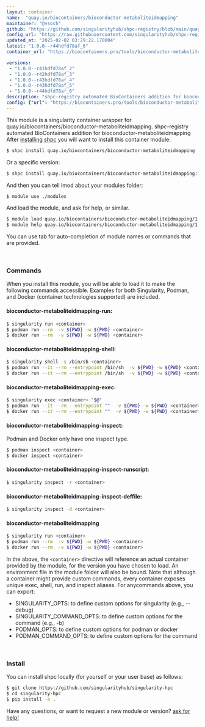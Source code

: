 ```yaml
---
layout: container
name:  "quay.io/biocontainers/bioconductor-metaboliteidmapping"
maintainer: "@vsoch"
github: "https://github.com/singularityhub/shpc-registry/blob/main/quay.io/biocontainers/bioconductor-metaboliteidmapping/container.yaml"
config_url: "https://raw.githubusercontent.com/singularityhub/shpc-registry/main/quay.io/biocontainers/bioconductor-metaboliteidmapping/container.yaml"
updated_at: "2025-02-02 03:29:22.170004"
latest: "1.0.0--r44hdfd78af_6"
container_url: "https://biocontainers.pro/tools/bioconductor-metaboliteidmapping"

versions:
 - "1.0.0--r41hdfd78af_2"
 - "1.0.0--r42hdfd78af_3"
 - "1.0.0--r43hdfd78af_4"
 - "1.0.0--r43hdfd78af_5"
 - "1.0.0--r44hdfd78af_6"
description: "shpc-registry automated BioContainers addition for bioconductor-metaboliteidmapping"
config: {"url": "https://biocontainers.pro/tools/bioconductor-metaboliteidmapping", "maintainer": "@vsoch", "description": "shpc-registry automated BioContainers addition for bioconductor-metaboliteidmapping", "latest": {"1.0.0--r44hdfd78af_6": "sha256:9761f8ba6f9eeac1f770ee088d50ad0713bcc9ff418c64b73a93fffcffa61697"}, "tags": {"1.0.0--r41hdfd78af_2": "sha256:6ea3850b4d6feab379bbb80886f10f444e73ebbc5c5d75a9fa708d5a28f99235", "1.0.0--r42hdfd78af_3": "sha256:ccf50652c17ced99174199c811f992a5a66c64fa65c9438c308e433fa7cf89e0", "1.0.0--r43hdfd78af_4": "sha256:94ade45b71883f79ce5b2df8112bfcc2345830612165f4928fe755f92376b0d6", "1.0.0--r43hdfd78af_5": "sha256:8dc643dae82e9c62e7f684a733cfd04a769ccd3ed95180d0657be7769f980a01", "1.0.0--r44hdfd78af_6": "sha256:9761f8ba6f9eeac1f770ee088d50ad0713bcc9ff418c64b73a93fffcffa61697"}, "docker": "quay.io/biocontainers/bioconductor-metaboliteidmapping"}
---
```


This module is a singularity container wrapper for quay.io/biocontainers/bioconductor-metaboliteidmapping.
shpc-registry automated BioContainers addition for bioconductor-metaboliteidmapping
After [installing shpc](#install) you will want to install this container module:


```bash
$ shpc install quay.io/biocontainers/bioconductor-metaboliteidmapping
```

Or a specific version:

```bash
$ shpc install quay.io/biocontainers/bioconductor-metaboliteidmapping:1.0.0--r44hdfd78af_6
```

And then you can tell lmod about your modules folder:

```bash
$ module use ./modules
```

And load the module, and ask for help, or similar.

```bash
$ module load quay.io/biocontainers/bioconductor-metaboliteidmapping/1.0.0--r44hdfd78af_6
$ module help quay.io/biocontainers/bioconductor-metaboliteidmapping/1.0.0--r44hdfd78af_6
```

You can use tab for auto-completion of module names or commands that are provided.

<br>

### Commands

When you install this module, you will be able to load it to make the following commands accessible.
Examples for both Singularity, Podman, and Docker (container technologies supported) are included.

#### bioconductor-metaboliteidmapping-run:

```bash
$ singularity run <container>
$ podman run --rm  -v ${PWD} -w ${PWD} <container>
$ docker run --rm  -v ${PWD} -w ${PWD} <container>
```

#### bioconductor-metaboliteidmapping-shell:

```bash
$ singularity shell -s /bin/sh <container>
$ podman run --it --rm --entrypoint /bin/sh  -v ${PWD} -w ${PWD} <container>
$ docker run --it --rm --entrypoint /bin/sh  -v ${PWD} -w ${PWD} <container>
```

#### bioconductor-metaboliteidmapping-exec:

```bash
$ singularity exec <container> "$@"
$ podman run --it --rm --entrypoint ""  -v ${PWD} -w ${PWD} <container> "$@"
$ docker run --it --rm --entrypoint ""  -v ${PWD} -w ${PWD} <container> "$@"
```

#### bioconductor-metaboliteidmapping-inspect:

Podman and Docker only have one inspect type.

```bash
$ podman inspect <container>
$ docker inspect <container>
```

#### bioconductor-metaboliteidmapping-inspect-runscript:

```bash
$ singularity inspect -r <container>
```

#### bioconductor-metaboliteidmapping-inspect-deffile:

```bash
$ singularity inspect -d <container>
```



#### bioconductor-metaboliteidmapping

```bash
$ singularity run <container>
$ podman run --rm  -v ${PWD} -w ${PWD} <container>
$ docker run --rm  -v ${PWD} -w ${PWD} <container>
```


In the above, the `<container>` directive will reference an actual container provided
by the module, for the version you have chosen to load. An environment file in the
module folder will also be bound. Note that although a container
might provide custom commands, every container exposes unique exec, shell, run, and
inspect aliases. For anycommands above, you can export:

 - SINGULARITY_OPTS: to define custom options for singularity (e.g., --debug)
 - SINGULARITY_COMMAND_OPTS: to define custom options for the command (e.g., -b)
 - PODMAN_OPTS: to define custom options for podman or docker
 - PODMAN_COMMAND_OPTS: to define custom options for the command

<br>

### Install

You can install shpc locally (for yourself or your user base) as follows:

```bash
$ git clone https://github.com/singularityhub/singularity-hpc
$ cd singularity-hpc
$ pip install -e .
```

Have any questions, or want to request a new module or version? [ask for help!](https://github.com/singularityhub/singularity-hpc/issues)